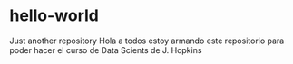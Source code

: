 # hello-world
Just another repository
Hola a todos estoy armando este repositorio para poder hacer el curso de Data Scients de J. Hopkins
